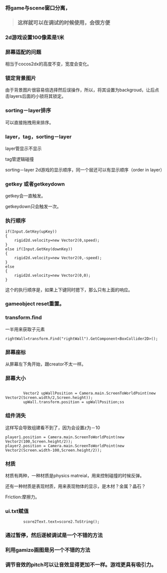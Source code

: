### 将game与scene窗口分离，

>### 这样就可以在调试的时候使用，会很方便


### 2d游戏设置100像素是1米

### 屏幕适配的问题

相当于cocos2dx的高度不变，宽度会变化。


### 锁定背景图片


由于背景图片很容易倍选择然后误操作，所以，将其设置为backgroud，让后点击layers后面的小锁将其锁定。


### sorting－layer排序

可以直接拖拽用来排序。

### layer，tag，sorting－layer


layer管显示不显示

tag管逻辑碰撞

sorting－layer 2d游戏的显示顺序，同一个层还可以有显示顺序（order in layer）


### getkey 或者getkeydown

getkey会一直触发。

getkeydown只会触发一次。


### 执行顺序

```
if(Input.GetKey(upKey))
{
    rigid2d.velocity=new Vector2(0,speed);
}
else if(Input.GetKey(downKey))
{
    rigid2d.velocity=new Vector2(0,-speed);
}
else
{
    rigid2d.velocity=new Vector2(0,0);
}
```

这个的执行顺序是，如果上下键同时摁下，那么只有上面的响应。


### gameobject reset重置。


### transform.find


一半用来获取子元素



```
rightWall=transform.Find("rightWall").GetComponent<BoxCollider2D>();
```

### 屏幕座标


从屏幕左下角开始，跟creator不太一样。

### 屏幕大小

```

		Vector2 upWallPosition = Camera.main.ScreenToWorldPoint(new Vector2(Screen.width/2,Screen.height));
		upWall.transform.position = upWallPosition;ss
```



### 组件消失

这样写会导致组建看不到了，因为会设置z为－10
```
player1.position = Camera.main.ScreenToWorldPoint(new Vector2(100,Screen.height/2));
player2.position = Camera.main.ScreenToWorldPoint(new Vector2(Screen.width-100,Screen.height/2));

```


### 材质

材质有两种，一种材质是physics matreial，用来控制碰撞的时候反弹。

还有一种材质是表现材质，用来表现物体的显示，是木材？金属？晶石？


Friction:摩擦力。


### ui.txt赋值

```
		score2Text.text=score2.ToString();
```


### 通过暂停，然后逐帧调试是一个不错的方法


### 利用gamizo画图是另一个不错的方法

### 调节音效的pitch可以让音效显得更加不一样。游戏更具有吸引力。
